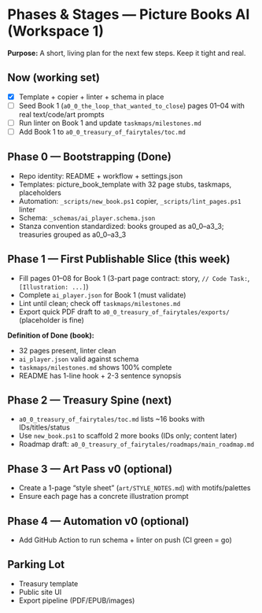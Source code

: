 # Phases & Stages — Picture Books AI (Workspace 1)

**Purpose:** A short, living plan for the next few steps. Keep it tight and real.

## Now (working set)
- [x] Template + copier + linter + schema in place
- [ ] Seed Book 1 (`a0_0_the_loop_that_wanted_to_close`) pages 01–04 with real text/code/art prompts
- [ ] Run linter on Book 1 and update `taskmaps/milestones.md`
- [ ] Add Book 1 to `a0_0_treasury_of_fairytales/toc.md`

## Phase 0 — Bootstrapping (Done)
- Repo identity: README + workflow + settings.json
- Templates: picture_book_template with 32 page stubs, taskmaps, placeholders
- Automation: `_scripts/new_book.ps1` copier, `_scripts/lint_pages.ps1` linter
- Schema: `_schemas/ai_player.schema.json`
- Stanza convention standardized: books grouped as a0_0–a3_3; treasuries grouped as a0_0–a3_3

## Phase 1 — First Publishable Slice (this week)
- Fill pages 01–08 for Book 1 (3-part page contract: story, `// Code Task:`, `[Illustration: ...]`)
- Complete `ai_player.json` for Book 1 (must validate)
- Lint until clean; check off `taskmaps/milestones.md`
- Export quick PDF draft to `a0_0_treasury_of_fairytales/exports/` (placeholder is fine)

**Definition of Done (book):**
- 32 pages present, linter clean
- `ai_player.json` valid against schema
- `taskmaps/milestones.md` shows 100% complete
- README has 1-line hook + 2-3 sentence synopsis

## Phase 2 — Treasury Spine (next)
- `a0_0_treasury_of_fairytales/toc.md` lists ~16 books with IDs/titles/status
- Use `new_book.ps1` to scaffold 2 more books (IDs only; content later)
- Roadmap draft: `a0_0_treasury_of_fairytales/roadmaps/main_roadmap.md`

## Phase 3 — Art Pass v0 (optional)
- Create a 1-page “style sheet” (`art/STYLE_NOTES.md`) with motifs/palettes
- Ensure each page has a concrete illustration prompt

## Phase 4 — Automation v0 (optional)
- Add GitHub Action to run schema + linter on push (CI green = go)

## Parking Lot
- Treasury template
- Public site UI
- Export pipeline (PDF/EPUB/images)
